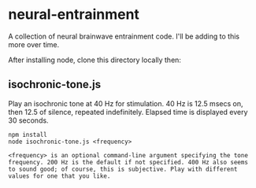# neural-entrainment

A collection of neural brainwave entrainment code. I'll be adding to this more over time.

After installing node, clone this directory locally then:


## isochronic-tone.js

Play an isochronic tone at 40 Hz for stimulation. 40 Hz is 12.5 msecs on, then 12.5 of silence, repeated indefinitely. Elapsed time is displayed every 30 seconds.

```
npm install
node isochronic-tone.js <frequency>

<frequency> is an optional command-line argument specifying the tone frequency. 200 Hz is the default if not specified. 400 Hz also seems to sound good; of course, this is subjective. Play with different values for one that you like.

